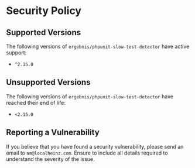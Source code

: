 # Security Policy

## Supported Versions

The following versions of `ergebnis/phpunit-slow-test-detector` have active support:

- `^2.15.0`

## Unsupported Versions

The following versions of `ergebnis/phpunit-slow-test-detector` have reached their end of life:

- `<2.15.0`

## Reporting a Vulnerability

If you believe that you have found a security vulnerability, please send an email to `am@localheinz.com`. Ensure to include all details required to understand the severity of the issue.
